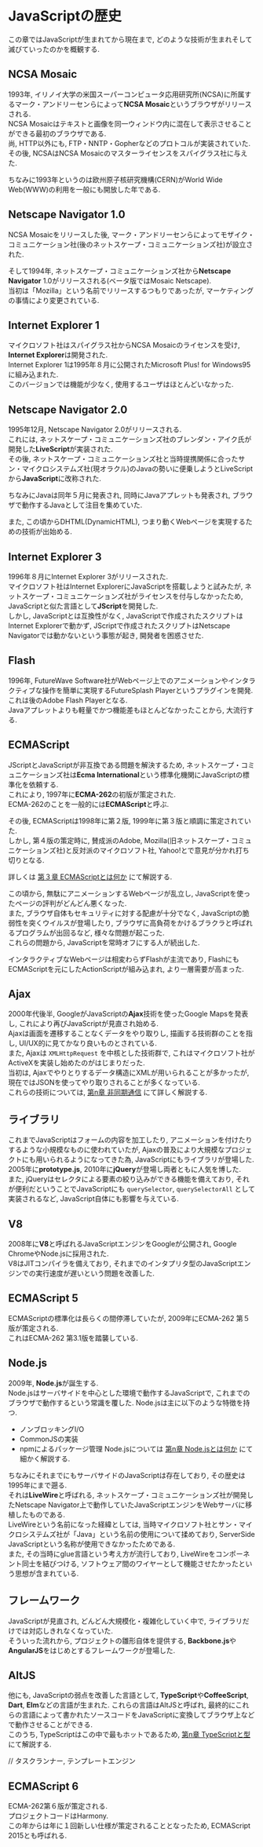 # JavaScriptの歴史
この章ではJavaScriptが生まれてから現在まで, どのような技術が生まれそして滅びていったのかを概観する.

## NCSA Mosaic
1993年, イリノイ大学の米国スーパーコンピュータ応用研究所(NCSA)に所属するマーク・アンドリーセンらによって**NCSA Mosaic**というブラウザがリリースされる.  
NCSA Mosaicはテキストと画像を同一ウィンドウ内に混在して表示させることができる最初のブラウザである.  
尚, HTTP以外にも, FTP・NNTP・Gopherなどのプロトコルが実装されていた.  
その後, NCSAはNCSA Mosaicのマスターライセンスをスパイグラス社に与えた.

ちなみに1993年というのは欧州原子核研究機構(CERN)がWorld Wide Web(WWW)の利用を一般にも開放した年である.

## Netscape Navigator 1.0
NCSA Mosaicをリリースした後, マーク・アンドリーセンらによってモザイク・コミュニケーション社(後のネットスケープ・コミュニケーションズ社)が設立された.

そして1994年, ネットスケープ・コミュニケーションズ社から**Netscape Navigator** 1.0がリリースされる(ベータ版ではMosaic Netscape).  
当初は「Mozilla」という名前でリリースするつもりであったが, マーケティングの事情により変更されている.

## Internet Explorer 1
マイクロソフト社はスパイグラス社からNCSA Mosaicのライセンスを受け, **Internet Explorer**は開発された.  
Internet Explorer 1は1995年８月に公開されたMicrosoft Plus! for Windows95に組み込まれた.  
このバージョンでは機能が少なく, 使用するユーザはほとんどいなかった.

## Netscape Navigator 2.0
1995年12月, Netscape Navigator 2.0がリリースされる.  
これには, ネットスケープ・コミュニケーションズ社のブレンダン・アイク氏が開発した**LiveScript**が実装された.  
その後, ネットスケープ・コミュニケーションズ社と当時提携関係に合ったサン・マイクロシステムズ社(現オラクル)のJavaの勢いに便乗しようとLiveScriptから**JavaScript**に改称された.

ちなみにJavaは同年５月に発表され, 同時にJavaアプレットも発表され, ブラウザで動作するJavaとして注目を集めていた.

また, この頃からDHTML(DynamicHTML), つまり動くWebページを実現するための技術が出始める.

## Internet Explorer 3
1996年８月にInternet Explorer 3がリリースされた.  
マイクロソフト社はInternet ExplorerにJavaScriptを搭載しようと試みたが, ネットスケープ・コミュニケーションズ社がライセンスを付与しなかったため, JavaScriptと似た言語として**JScript**を開発した.  
しかし, JavaScriptとは互換性がなく, JavaScriptで作成されたスクリプトはInternet Explorerで動かず, JScriptで作成されたスクリプトはNetscape Navigatorでは動かないという事態が起き, 開発者を困惑させた.

## Flash
1996年, FutureWave Software社がWebページ上でのアニメーションやインタラクティブな操作を簡単に実現するFutureSplash Playerというプラグインを開発.   
これは後のAdobe Flash Playerとなる.  
Javaアプレットよりも軽量でかつ機能差もほとんどなかったことから, 大流行する.

## ECMAScript
JScriptとJavaScriptが非互換である問題を解決するため, ネットスケープ・コミュニケーションズ社は**Ecma International**という標準化機関にJavaScriptの標準化を依頼する.  
これにより, 1997年に**ECMA-262**の初版が策定された.  
ECMA-262のことを一般的には**ECMAScript**と呼ぶ.

その後, ECMAScriptは1998年に第２版, 1999年に第３版と順調に策定されていた.  
しかし, 第４版の策定時に, 賛成派のAdobe, Mozilla(旧ネットスケープ・コミュニケーションズ社)と反対派のマイクロソフト社, Yahoo!とで意見が分かれ打ち切りとなる.

詳しくは [第３章 ECMAScriptとは何か]() にて解説する.

この頃から, 無駄にアニメーションするWebページが乱立し, JavaScriptを使ったページの評判がどんどん悪くなった.  
また, ブラウザ自体もセキュリティに対する配慮が十分でなく, JavaScriptの脆弱性を突くウイルスが登場したり, ブラウザに高負荷をかけるブラクラと呼ばれるプログラムが出回るなど, 様々な問題が起こった.  
これらの問題から, JavaScriptを常時オフにする人が続出した.

インタラクティブなWebページは相変わらずFlashが主流であり, FlashにもECMAScriptを元にしたActionScriptが組み込まれ, より一層需要が高まった.

## Ajax
2000年代後半, GoogleがJavaScriptの**Ajax**技術を使ったGoogle Mapsを発表し, これにより再びJavaScriptが見直され始める.  
Ajaxは画面を遷移することなくデータをやり取りし, 描画する技術群のことを指し, UI/UX的に見てかなり良いものとされている.  
また, Ajaxは `XMLHttpRequest` を中核とした技術群で, これはマイクロソフト社がActiveXを実装し始めたのがはじまりだった.  
当初は, Ajaxでやりとりするデータ構造にXMLが用いられることが多かったが, 現在ではJSONを使ってやり取りされることが多くなっている.  
これらの技術については, [第n章 非同期通信]() にて詳しく解説する.

## ライブラリ
これまでJavaScriptはフォームの内容を加工したり, アニメーションを付けたりするような小規模なものに使われていたが, Ajaxの普及により大規模なプロジェクトにも用いられるようになってきた為, JavaScriptにもライブラリが登場した.  
2005年に**prototype.js**, 2010年に**jQuery**が登場し両者ともに人気を博した.  
また, jQueryはセレクタによる要素の絞り込みができる機能を備えており, それが便利だということでJavaScriptにも `querySelector`, `querySelectorAll` として実装されるなど, JavaScript自体にも影響を与えている.

## V8
2008年に**V8**と呼ばれるJavaScriptエンジンをGoogleが公開され, Google ChromeやNode.jsに採用された.  
V8はJITコンパイラを備えており, それまでのインタプリタ型のJavaScriptエンジンでの実行速度が遅いという問題を改善した.

## ECMAScript 5
ECMAScriptの標準化は長らくの間停滞していたが, 2009年にECMA-262 第５版が策定される.  
これはECMA-262 第3.1版を踏襲している.

## Node.js
2009年, **Node.js**が誕生する.  
Node.jsはサーバサイドを中心とした環境で動作するJavaScriptで, これまでのブラウザで動作するという常識を覆した.
Node.jsは主に以下のような特徴を持つ.
- ノンブロッキングI/O
- CommonJSの実装
- npmによるパッケージ管理
Node.jsについては [第n章 Node.jsとは何か]() にて細かく解説する.

ちなみにそれまでにもサーバサイドのJavaScriptは存在しており, その歴史は1995年にまで遡る.  
それは**LiveWire**と呼ばれる, ネットスケープ・コミュニケーションズ社が開発したNetscape Navigator上で動作していたJavaScriptエンジンをWebサーバに移植したものである.  
LiveWireという名前になった経緯としては, 当時マイクロソフト社とサン・マイクロシステムズ社が「Java」という名前の使用について揉めており, ServerSide JavaScriptという名称が使用できなかったためである.  
また, その当時にglue言語という考え方が流行しており, LiveWireをコンポーネント同士を結びつける, ソフトウェア間のワイヤーとして機能させたかったという思想が含まれている.

## フレームワーク
JavaScriptが見直され, どんどん大規模化・複雑化していく中で, ライブラリだけでは対応しきれなくなっていた.  
そういった流れから, プロジェクトの雛形自体を提供する, **Backbone.js**や**AngularJS**をはじめとするフレームワークが登場した.

## AltJS
他にも, JavaScriptの弱点を改善した言語として, **TypeScript**や**CoffeeScript**, **Dart**, **Elm**などの言語が生まれた.
これらの言語はAltJSと呼ばれ, 最終的にこれらの言語によって書かれたソースコードをJavaScriptに変換してブラウザ上などで動作させることができる.  
このうち, TypeScriptはこの中で最もホットであるため, [第n章 TypeScriptと型]() にて解説する.

// タスクランナー, テンプレートエンジン

## ECMAScript 6
ECMA-262第６版が策定される.  
プロジェクトコードはHarmony.  
この年からは年に１回新しい仕様が策定されることとなったため, ECMAScript 2015とも呼ばれる.
